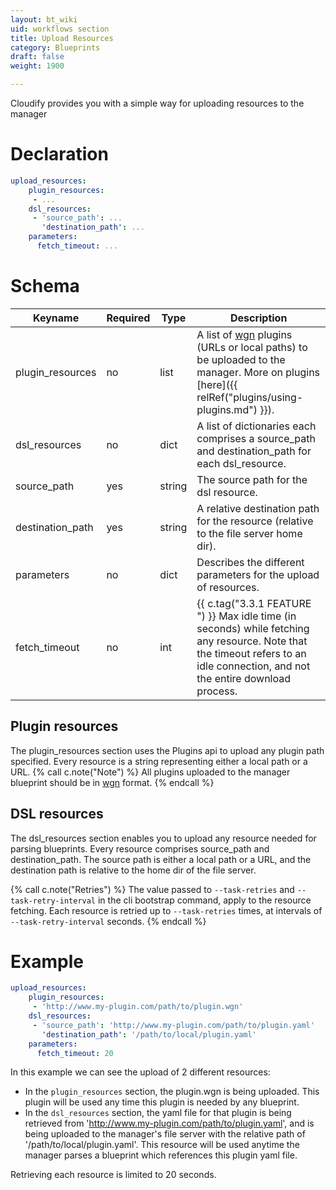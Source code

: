 ```yaml
---
layout: bt_wiki
uid: workflows section
title: Upload Resources
category: Blueprints
draft: false
weight: 1900

---
```


Cloudify provides you with a simple way for uploading resources to the manager

# Declaration

```yaml
upload_resources:
    plugin_resources:
     - ...
    dsl_resources:
     - 'source_path': ...
       'destination_path': ...
    parameters:
      fetch_timeout: ...
```


# Schema
Keyname	            |       Required	|   Type	    | Description
--------------------|-------------------|---------------|-------------------------
plugin_resources    | no	            |   list	    | A list of [wgn](https://github.com/cloudify-cosmo/wagon) plugins (URLs or local paths) to be uploaded to the manager. More on plugins [here]({{ relRef("plugins/using-plugins.md") }}).
dsl_resources	    | no	            |   dict	    | A list of dictionaries each comprises a source_path and destination_path for each dsl_resource.
source_path	        | yes	            |   string	    | The source path for the dsl resource.
destination_path    | yes	            |   string	    | A relative destination path for the resource (relative to the file server home dir).
parameters          | no                |   dict        | Describes the different parameters for the upload of resources.
fetch_timeout       | no                |   int         | {{ c.tag("3.3.1 FEATURE ") }} Max idle time (in seconds) while fetching any resource. Note that the timeout refers to an idle connection, and not the entire download process. 

## Plugin resources
The plugin_resources section uses the Plugins api to upload any plugin path specified. Every resource is a string representing either a local path or a URL.
{% call c.note("Note") %}
All plugins uploaded to the manager blueprint should be in [wgn](https://github.com/cloudify-cosmo/wagon) format.
{% endcall %}

## DSL resources
The dsl_resources section enables you to upload any resource needed for parsing blueprints. Every resource comprises source_path and destination_path. 
The source path is either a local path or a URL, and the destination path is relative to the home dir of the file server.

{% call c.note("Retries") %}
The value passed to `--task-retries` and `--task-retry-interval` in the cli bootstrap command, apply to the resource fetching. Each resource is retried up to `--task-retries` times, at intervals of `--task-retry-interval` seconds.
{% endcall %}


# Example

```yaml
upload_resources:
    plugin_resources:
     - 'http://www.my-plugin.com/path/to/plugin.wgn'
    dsl_resources:
     - 'source_path': 'http://www.my-plugin.com/path/to/plugin.yaml'
       'destination_path': '/path/to/local/plugin.yaml'
    parameters:
      fetch_timeout: 20
```

In this example we can see the upload of 2 different resources:

- In the `plugin_resources` section, the plugin.wgn is being uploaded. This plugin will be used any time this plugin is needed by any blueprint.
- In the `dsl_resources` section, the yaml file for that plugin is being retrieved from 'http://www.my-plugin.com/path/to/plugin.yaml', and is being uploaded to
the manager's file server with the relative path of '/path/to/local/plugin.yaml'. This resource will be used anytime the manager parses a blueprint which references
this plugin yaml file.

Retrieving each resource is limited to 20 seconds.
